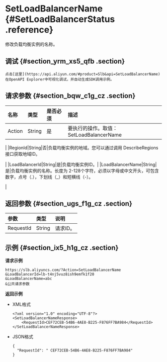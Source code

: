 # SetLoadBalancerName {#SetLoadBalancerStatus .reference}

修改负载均衡实例的名称。

## 调试 {#section_yrm_xs5_qfb .section}

```
点击[这里](https://api.aliyun.com/#product=Slb&api=SetLoadBalancerName)在OpenAPI Explorer中可视化调试，并自动生成SDK调用示例。
```

## 请求参数 {#section_bqw_c1g_cz .section}

|名称|类型|是否必须|描述|
|:-|:-|:---|:-|
|Action|String|是|要执行的操作。取值：SetLoadBalancerName

|
|RegionId|String|否|负载均衡实例的地域。您可以通过调用 DescribeRegions接口获取地域ID。

|
|LoadBalancerId|String|是|负载均衡实例ID。|
|LoadBalancerName|String|是|负载均衡实例的名称。长度为 2-128个字符，必须以字母或中文开头，可包含数字，点号（.），下划线（\_）和短横线（-）。

|

## 返回参数 {#section_ugs_f1g_cz .section}

|参数|类型|说明|
|:-|:-|:-|
|RequestId|String|请求ID。|

## 示例 {#section_ix5_h1g_cz .section}

**请求示例**

``` {#public}
https://slb.aliyuncs.com/?Action=SetLoadBalancerName
&LoadBalancerId=lb-t4nj5vuz8ish9emfk1f20
&LoadBalancerName=abc
&公共请求参数
```

**返回示例**

-   XML格式

    ```
    <?xml version="1.0" encoding="UTF-8"?>
    <SetLoadBalancerNameResponse>
    	<RequestId>CEF72CEB-54B6-4AE8-B225-F876FF7BA984</RequestId>
    </SetLoadBalancerNameResponse>
    ```

-   JSON格式

    ```
    {
      "RequestId": " CEF72CEB-54B6-4AE8-B225-F876FF7BA984"
    }
    ```



